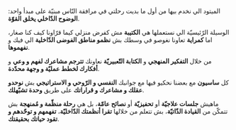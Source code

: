 الميتود الي نخدم بيها من أول ما بديت رحلتي في مرافقة النّاس
مبنيّة على مبدأ واحد: **الوضوح الدّاخلي يخلق القوّة**.

الوسيلة الرّئيسيّة الي نستعملها هي **الكتيبة**
مش كفرض منزلي كيما قرّاونا كيف كنا صغار،
اما **كمراية** تعاونا نغوصو في وسطك
بش **نظمو مناطق الفوضى الدّاخلية** الي فيك و **نفهموها**.

من خلال **التفكير المنهجي** و **الكتابة التّعبيريّة**
نعاونك **تترجم مشاعرك لفهم و وعي**
و **أفكارك لخطط عمليّة و وجهة محدّدة**.

كل **ساسيون** مع بعضنا
نحكيو فيها مع جوانبك **النفسي و الرّوحي و الاستراتيجي**
بش **نوحدو عقلك و مشاعرك و قراراتك**
على طريق **وحدة تشبّهلك**.

ماهيش **جلسات علاجيّة** أو **تحفيزيّة** أو **نصائح عامّة**،
بل هي **رحلة منظّمة و مُمنهجة**
بش تتمكّن من **القيادة الذّاتيّة**،
بش تتعلم من خلالها **تقرا أنظمتك الدّاخليّة**،
**تفهمهم و توحّدهم و تقود حياتك بحقيقتك**.
